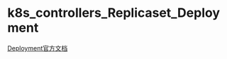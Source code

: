 # k8s_controllers_Replicaset_Deployment

[Deployment官方文档](https://kubernetes.io/zh/docs/concepts/workloads/controllers/deployment/)

